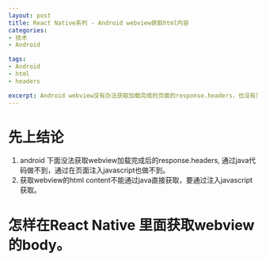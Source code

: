 ```yaml
---
layout: post
title: React Native系列 - Android webview获取html内容
categories:
- 技术
- Android

tags:
- Android
- html
- headers

excerpt: Android webview没有办法获取加载完成的页面的response.headers，也没有简单办法获取加载完成后的网页内容。android这样设计的原因网上的解释是说处于安全的考虑，防止别人篡改网页内容（但是注入javascript又可以改内容，so，这个设计显得有点多余）。所以，想要获取response.headers, 除了自己发http request, 没有办法，对于想要走网页完成第三方验证登录然后再获取response.headers的同学这可就悲催了。要获取webview里面返回的内容则需要废点周折。
---
```


# 先上结论

1. android 下面没法获取webview加载完成后的response.headers, 通过java代码做不到，通过在页面注入javascript也做不到。
1. 获取webview的html content不能通过java直接获取，要通过注入javascript获取。

# 怎样在React Native 里面获取webview 的body。
